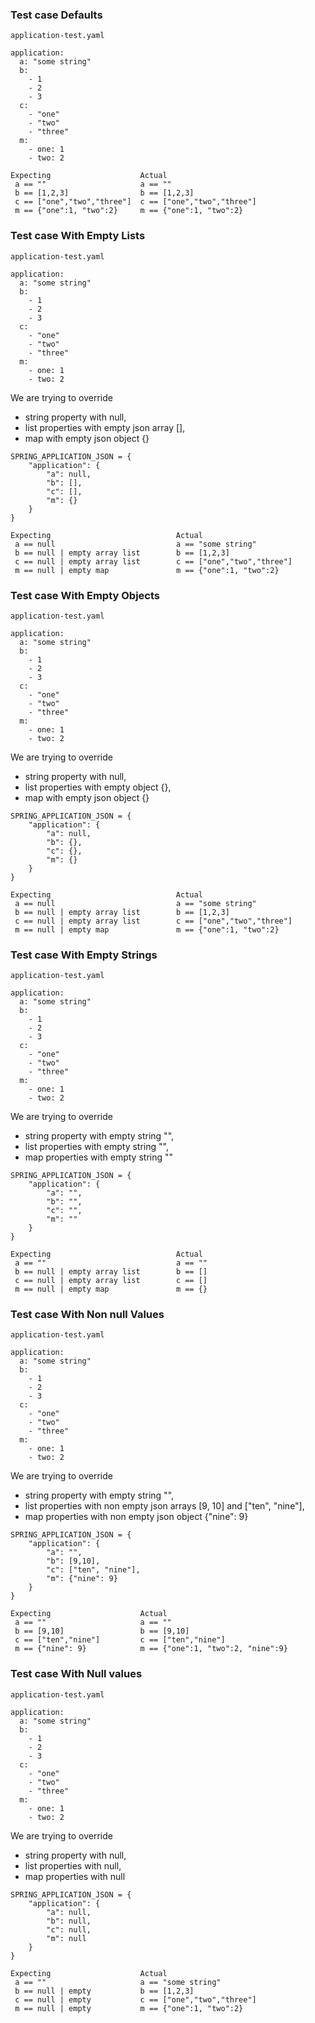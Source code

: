 ### Test case Defaults
```
application-test.yaml
```
```
application:
  a: "some string"
  b:
    - 1
    - 2
    - 3
  c:
    - "one"
    - "two"
    - "three"
  m:
    - one: 1
    - two: 2
```
```
Expecting                    Actual
 a == ""                     a == ""
 b == [1,2,3]                b == [1,2,3]
 c == ["one","two","three"]  c == ["one","two","three"]
 m == {"one":1, "two":2}     m == {"one":1, "two":2}
```

### Test case With Empty Lists
```
application-test.yaml
```
```
application:
  a: "some string"
  b:
    - 1
    - 2
    - 3
  c:
    - "one"
    - "two"
    - "three"
  m:
    - one: 1
    - two: 2
```
We are trying to override
- string property with null,
- list properties with empty json array [],
- map with empty json object {}
```
SPRING_APPLICATION_JSON = {
    "application": {
        "a": null,
        "b": [],
        "c": [],
        "m": {}
    }
}
```
```
Expecting                            Actual
 a == null                           a == "some string"
 b == null | empty array list        b == [1,2,3]
 c == null | empty array list        c == ["one","two","three"]
 m == null | empty map               m == {"one":1, "two":2}
```

### Test case With Empty Objects

```
application-test.yaml
```

```
application:
  a: "some string"
  b:
    - 1
    - 2
    - 3
  c:
    - "one"
    - "two"
    - "three"
  m:
    - one: 1
    - two: 2
```
We are trying to override
- string property with null,
- list properties with empty object {},
- map with empty json object {}
```
SPRING_APPLICATION_JSON = {
    "application": {
        "a": null,
        "b": {},
        "c": {},
        "m": {}
    }
}
```
```
Expecting                            Actual
 a == null                           a == "some string"
 b == null | empty array list        b == [1,2,3]
 c == null | empty array list        c == ["one","two","three"]
 m == null | empty map               m == {"one":1, "two":2}
```

### Test case With Empty Strings

```
application-test.yaml
```
```
application:
  a: "some string"
  b:
    - 1
    - 2
    - 3
  c:
    - "one"
    - "two"
    - "three"
  m:
    - one: 1
    - two: 2
```
We are trying to override
- string property with empty string "",
- list properties with empty string "",
- map properties with empty string ""
```
SPRING_APPLICATION_JSON = {
    "application": {
        "a": "",
        "b": "",
        "c": "",
        "m": ""
    }
}
```

```
Expecting                            Actual
 a == ""                             a == ""
 b == null | empty array list        b == []
 c == null | empty array list        c == []
 m == null | empty map               m == {}
```

### Test case With Non null Values
```
application-test.yaml
```
```
application:
  a: "some string"
  b:
    - 1
    - 2
    - 3
  c:
    - "one"
    - "two"
    - "three"
  m:
    - one: 1
    - two: 2
```
We are trying to override
- string property with empty string "",
- list properties with non empty json arrays [9, 10] and ["ten", "nine"],
- map properties with non empty json object {"nine": 9}
```
SPRING_APPLICATION_JSON = {
    "application": {
        "a": "",
        "b": [9,10],
        "c": ["ten", "nine"],
        "m": {"nine": 9}
    }
}
```
```
Expecting                    Actual
 a == ""                     a == ""
 b == [9,10]                 b == [9,10]
 c == ["ten","nine"]         c == ["ten","nine"]
 m == {"nine": 9}            m == {"one":1, "two":2, "nine":9}
```

### Test case With Null values

```
application-test.yaml
```

```
application:
  a: "some string"
  b:
    - 1
    - 2
    - 3
  c:
    - "one"
    - "two"
    - "three"
  m:
    - one: 1
    - two: 2
```

We are trying to override
- string property with null,
- list properties with null,
- map properties with null

```
SPRING_APPLICATION_JSON = {
    "application": {
        "a": null,
        "b": null,
        "c": null,
        "m": null
    }
}
```
```
Expecting                    Actual
 a == ""                     a == "some string"
 b == null | empty           b == [1,2,3]
 c == null | empty           c == ["one","two","three"]
 m == null | empty           m == {"one":1, "two":2}
```
